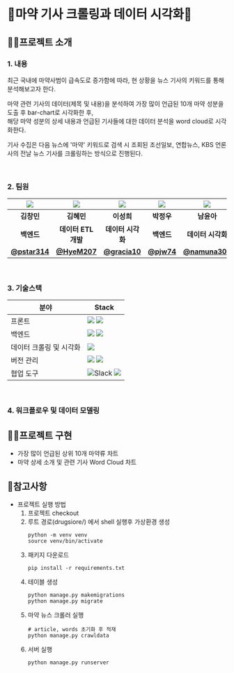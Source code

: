 # 💉마약 기사 크롤링과 데이터 시각화📰

## :technologist:프로젝트 소개 
### 1. 내용
최근 국내에 마약사범이 급속도로 증가함에 따라, 현 상황을 뉴스 기사의 키워드를 통해 분석해보고자 한다.    

마약 관련 기사의 데이터(제목 및 내용)을 분석하여 가장 많이 언급된 10개 마약 성분을 도출 후 bar-chart로 시각화한 후, \
해당 마약 성분의 상세 내용과 언급된 기사들에 대한 데이터 분석을 word cloud로 시각화한다.  

기사 수집은 다음 뉴스에 '마약' 키워드로 검색 시 조회된 조선일보, 연합뉴스, KBS 언론사의 전날 뉴스 기사를 크롤링하는 방식으로 진행된다. 

<br> 

### 2. 팀원
|                                                                  ![](https://ca.slack-edge.com/T04T8V1DKG9-U05209406F7-4c684b0ccd91-512)                                                                   |                                                                    ![](https://ca.slack-edge.com/T04T8V1DKG9-U0522MUCQ58-fb5e28d1fdb8-512)                                                                    |                                                                       ![](https://ca.slack-edge.com/T04T8V1DKG9-U052H9VPSUR-ef4dd2a09f8d-512)                                                                        |                                                                   ![](https://ca.slack-edge.com/T04T8V1DKG9-U0522J1CSUS-38dee3162b48-512)                                                                    |                                                                       ![](https://ca.slack-edge.com/T04T8V1DKG9-U05227DJ2CB-967cd36757ce-512)
| :---------------------------------------------------------------------------------------------------------------------------------------------------------------------------: | :---------------------------------------------------------------------------------------------------------------------------------------------------------------------------------: | :-----------------------------------------------------------------------------------------------------------------------------------------------------------------------------: | :-----------------------------------------------------------------------------------------------------------------------------------------------------------------------: | :-------------------------------------------------------------------------------------------------------------------------------------------------------------------------------:
|                                                            **김창민**                                                                                  |                                                                                   **김혜민**                                                                                    |                                                                                  **이성희**                                                                                  |                                                                               **박정우**                                                                                |                                                                                 **남윤아**
|                                                                            **백엔드**                                                                            |                                                                            **데이터 ETL 개발**                                                                            |                                                                          **데이터 시각화**                                                                          |                                                                          **백엔드**                                                                          |                                                                         **데이터 시각화**                                                                          |
|                                                                            **[@pstar314](https://github.com/pstar314)**                                                                            |                                                                            **[@HyeM207](https://github.com/HyeM207)**                                                                            |                                                                           **[@gracia10](https://github.com/gracia10)**                                                                          |                                                                          **[@pjw74](https://github.com/pjw74)**                                                                          |                                                                         **[@namuna309](https://github.com/namuna309)**                                                                          |



<br> 

### 3. 기술스택

| 분야        | Stack  |
| --------------- | ------------------------------------------------------------------------------------------------------------------------------------------------------------------------------------------------------------------------------------------------------------------------------------------------------------------------------------------------------------------------------------------------------------------------------------------------ |
| 프론트 | <img src="https://img.shields.io/badge/html-F05132?style=flat&logo=html5&logoColor=black">  <img src="https://img.shields.io/badge/css-61DAFB?style=flat&logo=css3&logoColor=black"> |
| 백엔드 |<img src="https://img.shields.io/badge/django-092E20?style=flat&logo=django&logoColor=white"/>  <img src="https://img.shields.io/badge/sqlite-003B57?style=flat&logo=sqlite&logoColor=white"/> |
| 데이터 크롤링 및 시각화 | <img src="https://img.shields.io/badge/python-3776AB?style=flat&logo=python&logoColor=white"> |
| 버전 관리 | <img src="https://img.shields.io/badge/git-F05032?style=fflat&logo=git&logoColor=black">  <img src="https://img.shields.io/badge/github-181717?style=flat&logo=github&logoColor=white">  |
| 협업 도구 |  <img alt="Slack" src ="https://img.shields.io/badge/Slack-4A154B.svg?&style=flat&logo=github&logoColor=white"/>     <img src="https://img.shields.io/badge/github-181717?style=flat&logo=github&logoColor=white">

<br> 

### 4. 워크플로우 및 데이터 모델링

      
## 🏃‍♂프로젝트 구현
- 가장 많이 언급된 상위 10개 마약류 차트
- 마약 상세 소개 및 관련 기사 Word Cloud 차트

## :memo:참고사항
- 프로젝트 실행 방법
  1. 프로젝트 checkout
  2. 루트 경로(drugsiore/) 에서 shell 실행후 가상환경 생성
      ```
      python -m venv venv
      source venv/bin/activate
      ``` 
  3. 패키지 다운로드
      ```
      pip install -r requirements.txt
      ```
  4. 테이블 생성
      ```
      python manage.py makemigrations
      python manage.py migrate
      ```
  5. 마약 뉴스 크롤러 실행
      ```
      # article, words 초기화 후 적재
      python manage.py crawldata
      ```
  6. 서버 실행
      ```
      python manage.py runserver
      ```
